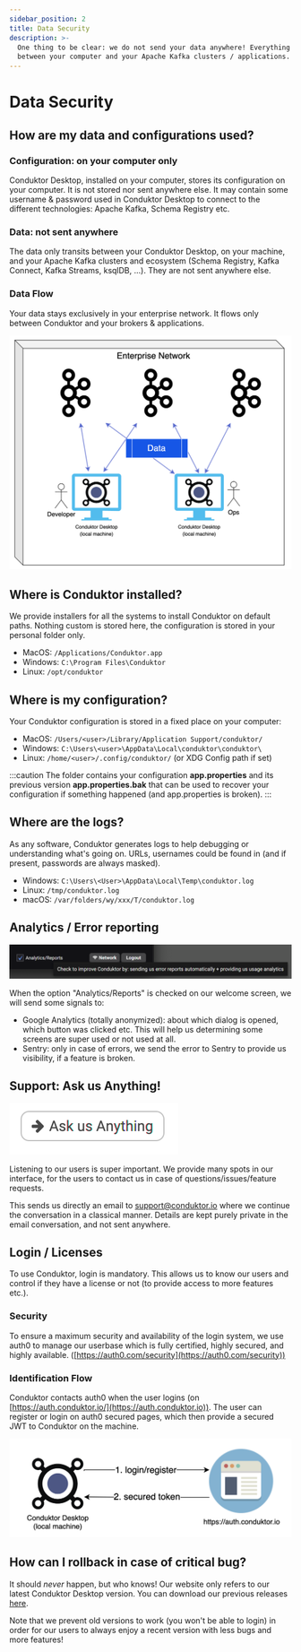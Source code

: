 ```yaml
---
sidebar_position: 2
title: Data Security
description: >-
  One thing to be clear: we do not send your data anywhere! Everything stays
  between your computer and your Apache Kafka clusters / applications.
---
```


# Data Security

## How are my data and configurations used?

### Configuration: on your computer only

Conduktor Desktop, installed on your computer, stores its configuration on your computer. It is not stored nor sent anywhere else. It may contain some username & password used in Conduktor Desktop to connect to the different technologies: Apache Kafka, Schema Registry etc.

### Data: not sent anywhere

The data only transits between your Conduktor Desktop, on your machine, and your Apache Kafka clusters and ecosystem (Schema Registry, Kafka Connect, Kafka Streams, ksqlDB, ...). They are not sent anywhere else.

### Data Flow

Your data stays exclusively in your enterprise network. It flows only between Conduktor and your brokers & applications.

![](../assets/screenshot-2021-02-15-at-11.41.49.png)

## Where is Conduktor installed?

We provide installers for all the systems to install Conduktor on default paths. Nothing custom is stored here, the configuration is stored in your personal folder only.

- MacOS: `/Applications/Conduktor.app`
- Windows: `C:\Program Files\Conduktor`
- Linux: `/opt/conduktor`

## Where is my configuration?

Your Conduktor configuration is stored in a fixed place on your computer:

- MacOS: `/Users/<user>/Library/Application Support/conduktor/`
- Windows: `C:\Users\<user>\AppData\Local\conduktor\conduktor\`
- Linux: `/home/<user>/.config/conduktor/` (or XDG Config path if set)

:::caution
The folder contains your configuration **app.properties** and its previous version
**app.properties.bak** that can be used to recover your configuration if something
happened (and app.properties is broken).
:::

## Where are the logs?

As any software, Conduktor generates logs to help debugging or understanding what's going on. URLs, usernames could be found in (and if present, passwords are always masked).

- Windows: `C:\Users\<User>\AppData\Local\Temp\conduktor.log`
- Linux: `/tmp/conduktor.log`
- macOS: `/var/folders/wy/xxx/T/conduktor.log`

## Analytics / Error reporting

![Check the option on our welcome screen to help us :)](<../assets/screenshot-2021-02-15-at-10.59.49 (1).png>)

When the option "Analytics/Reports" is checked on our welcome screen, we will send some signals to:

- Google Analytics (totally anonymized): about which dialog is opened, which button was clicked etc. This will help us determining some screens are super used or not used at all.
- Sentry: only in case of errors, we send the error to Sentry to provide us visibility, if a feature is broken.

## Support: Ask us Anything!

![We are here to help us!](../assets/screenshot-2021-02-15-at-11.30.03.png)

Listening to our users is super important. We provide many spots in our interface, for the users to contact us in case of questions/issues/feature requests.

This sends us directly an email to support@conduktor.io where we continue the conversation in a classical manner. Details are kept purely private in the email conversation, and not sent anywhere.

## Login / Licenses

To use Conduktor, login is mandatory. This allows us to know our users and control if they have a license or not (to provide access to more features etc.).

### Security

To ensure a maximum security and availability of the login system, we use auth0 to manage our userbase which is fully certified, highly secured, and highly available. ([https://auth0.com/security](https://auth0.com/security))

### Identification Flow

Conduktor contacts auth0 when the user logins (on [https://auth.conduktor.io/](https://auth.conduktor.io)). The user can register or login on auth0 secured pages, which then provide a secured JWT to Conduktor on the machine.

![](../assets/screenshot-2021-02-15-at-11.26.03.png)

## How can I rollback in case of critical bug?

It should _never_ happen, but who knows! Our website only refers to our latest Conduktor Desktop version. You can download our previous releases [here](https://github.com/conduktor/builds/releases).

Note that we prevent old versions to work (you won't be able to login) in order for our users to always enjoy a recent version with less bugs and more features!
